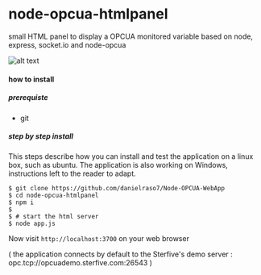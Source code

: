 node-opcua-htmlpanel
====================

small HTML panel to display a OPCUA monitored variable based on node, express, socket.io  and node-opcua


![alt text](
https://raw.githubusercontent.com/node-opcua/node-opcua-htmlpanel/master/doc/image.png "...")


#### how to install

##### prerequiste 

*  git

##### step by step install 

This steps describe how you can install and test the application  on a linux box, such as ubuntu.
The application is also working on Windows, instructions left to the reader to adapt.


    $ git clone https://github.com/danielraso7/Node-OPCUA-WebApp
    $ cd node-opcua-htmlpanel
    $ npm i
    $
    $ # start the html server
    $ node app.js
    
Now visit  `http://localhost:3700` on your web browser
    
( the application connects by default to the Sterfive's demo server : opc.tcp://opcuademo.sterfive.com:26543 )
        
    
